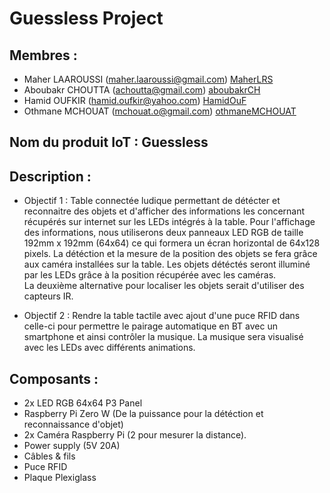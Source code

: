 # Guessless Project

## Membres :
* Maher LAAROUSSI (maher.laaroussi@gmail.com) [MaherLRS](https://github.com/MaherLRS "MaherLRS")
* Aboubakr CHOUTTA (achoutta@gmail.com)  [aboubakrCH](https://github.com/aboubakrCH "aboubakrCH")
* Hamid OUFKIR (hamid.oufkir@yahoo.com) [HamidOuF](https://github.com/HamidOuF "HamidOuF")
* Othmane MCHOUAT (mchouat.o@gmail.com)  [othmaneMCHOUAT](https://github.com/othmaneMCHOUAT "othmaneMCHOUAT")


## Nom du produit IoT : Guessless


## Description :

* Objectif 1 :
Table connectée ludique permettant de détécter et reconnaitre des objets et d'afficher des informations les concernant récupérés sur internet sur les LEDs intégrés à la table.
Pour l'affichage des informations, nous utiliserons deux panneaux LED RGB de taille 192mm x 192mm (64x64) ce qui formera un écran horizontal de 64x128 pixels.
La détéction et la mesure de la position des objets se fera grâce aux caméra installées sur la table.
Les objets détéctés seront illuminé par les LEDs grâce à la position récupérée avec les caméras.  
La deuxième alternative pour localiser les objets serait d'utiliser des capteurs IR.

* Objectif 2 :
Rendre la table tactile avec ajout d'une puce RFID dans celle-ci pour permettre le pairage automatique en BT avec un smartphone et ainsi contrôler la musique.
La musique sera visualisé avec les LEDs avec différents animations.


## Composants :
* 2x LED RGB 64x64 P3 Panel
* Raspberry Pi Zero W (De la puissance pour la détéction et reconnaissance d'objet)
* 2x Caméra Raspberry Pi (2 pour mesurer la distance).
* Power supply (5V 20A)
* Câbles & fils
* Puce RFID
* Plaque Plexiglass
